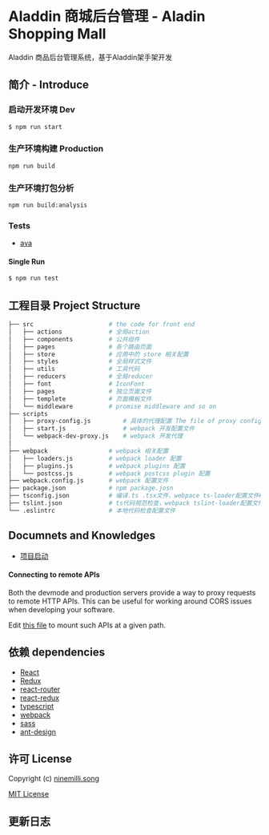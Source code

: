 # Aladdin 商城后台管理 - Aladin Shopping Mall

Aladdin 商品后台管理系统，基于Aladdin架手架开发

## 简介 - Introduce

### 启动开发环境 Dev

```bash
$ npm run start
```

### 生产环境构建 Production

```bash
npm run build
```

### 生产环境打包分析

```bash
npm run build:analysis
```

### Tests

- [ava](https://github.com/avajs/ava)

#### Single Run

```bash
$ npm run test
```

## 工程目录 Project Structure

```bash
├── src                     # the code for front end
│   ├── actions             # 全局action
│   ├── components          # 公共组件
│   ├── pages               # 各个路由页面
│   ├── store               # 应用中的 store 相关配置
│   ├── styles              # 全局样式文件
│   ├── utils               # 工具代码
│   ├── reducers            # 全局reducer
│   ├── font                # IconFont
│   ├── pages               # 独立页面文件
│   ├── templete            # 页面模板文件
│   └── middleware          # promise middleware and so on
├── scripts
│   ├── proxy-config.js         # 具体的代理配置 The file of proxy config
│   ├── start.js                # webpack 开发配置文件
│   └── webpack-dev-proxy.js    # webpack 开发代理
│
├── webpack                 # webpack 相关配置
│   ├── loaders.js          # webpack loader 配置
│   ├── plugins.js          # webpack plugins 配置
│   └── postcss.js          # webpack postcss plugin 配置
├── webpack.config.js       # webpack 配置文件
├── package.json            # npm package.josn
├── tsconfig.json           # 编译.ts .tsx文件，webpace ts-loader配置文件#
├── tslint.json             # ts代码规范检查，webpack tslint-loader配置文件
└── .eslintrc               # 本地代码检查配置文件
```

## Documnets and Knowledges

* [项目启动](https://github.com/ninemilli-song/Aladdin/wiki/%E9%A1%B9%E7%9B%AE%E5%90%AF%E5%8A%A8%EF%BC%88Run-Project%EF%BC%89)

#### Connecting to remote APIs

Both the devmode and production servers provide a way to proxy requests to
remote HTTP APIs.  This can be useful for working around CORS issues when
developing your software.

Edit [this file](server/proxy-config.js) to mount such APIs at a given path.

## 依赖 dependencies

* [React](https://facebook.github.io/react/)
* [Redux](http://redux.js.org/)
* [react-router](https://react-guide.github.io/react-router-cn/)
* [react-redux](https://github.com/reactjs/react-redux)
* [typescript](https://www.typescriptlang.org/)
* [webpack](https://webpack.github.io/docs/)
* [sass](http://sass-lang.com/)
* [ant-design](https://ant.design/index-cn)

## 许可 License

Copyright (c) [ninemilli.song](https://github.com/ninemilli-song)

[MIT License][MIT]

[MIT]: ./LICENSE "Mit License"

## 更新日志
